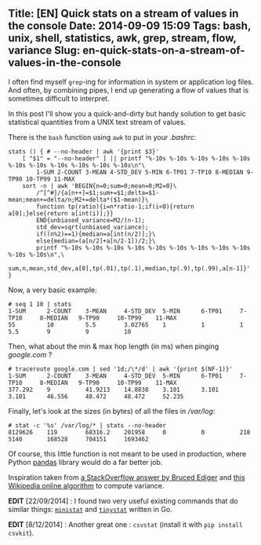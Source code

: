 Title: [EN] Quick stats on a stream of values in the console
Date: 2014-09-09 15:09
Tags: bash, unix, shell, statistics, awk, grep, stream, flow, variance
Slug: en-quick-stats-on-a-stream-of-values-in-the-console
---
I often find myself `grep`-ing for information in system or application log files. And often, by combining pipes, I end up generating a flow of values that is sometimes difficult to interpret.

In this post I'll show you a quick-and-dirty but handy solution to get basic statistical quantities from a UNIX text stream of values.

There is the `bash` function using `awk` to put in your _.bashrc_:

```
stats () { # --no-header | awk '{print $3}'
    [ "$1" = "--no-header" ] || printf "%-10s %-10s %-10s %-10s %-10s %-10s %-10s %-10s %-10s %-10s %-10s\n"\
        1-SUM 2-COUNT 3-MEAN 4-STD_DEV 5-MIN 6-TP01 7-TP10 8-MEDIAN 9-TP90 10-TP99 11-MAX
    sort -n | awk 'BEGIN{n=0;sum=0;mean=0;M2=0}\
        /^[^#]/{a[n++]=$1;sum+=$1;delta=$1-mean;mean+=delta/n;M2+=delta*($1-mean)}\
        function tp(ratio){i=n*ratio-1;if(i<0){return a[0];}else{return a[int(i)];}}
        END{unbiased_variance=M2/(n-1);
        std_dev=sqrt(unbiased_variance);
        if((n%2)==1){median=a[int(n/2)];}\
        else{median=(a[n/2]+a[n/2-1])/2;}\
        printf "%-10s %-10s %-10s %-10s %-10s %-10s %-10s %-10s %-10s %-10s %-10s\n",\
            sum,n,mean,std_dev,a[0],tp(.01),tp(.1),median,tp(.9),tp(.99),a[n-1]}'
}
```

Now, a very basic example:
```
# seq 1 10 | stats
1-SUM      2-COUNT    3-MEAN     4-STD_DEV  5-MIN      6-TP01     7-TP10     8-MEDIAN   9-TP90     10-TP99    11-MAX
55         10         5.5        3.02765    1          1          1          5.5        9          9          10
```

Then, what about the min & max hop length (in ms) when pinging _google.com_ ?

```
# traceroute google.com | sed '1d;/\*/d' | awk '{print $(NF-1)}'
1-SUM      2-COUNT    3-MEAN     4-STD_DEV  5-MIN      6-TP01     7-TP10     8-MEDIAN   9-TP90     10-TP99    11-MAX
377.292    9          41.9213    14.8838    3.101      3.101      3.101      46.556     48.472     48.472     52.235
```

Finally, let's look at the sizes (in bytes) of all the files in _/var/log_:

```
# stat -c '%s' /var/log/* | stats --no-header
8129626    119        68316.2    201958     0          0          218        5140       168528     704151     1693462
```

Of course, this little function is not meant to be used in production, where Python [pandas](http://pandas.pydata.org) library would do a far better job.

Inspiration taken from [a StackOverflow answer by Bruced Ediger](//unix.stackexchange.com/a/13779/48906) and [this Wikipedia online algorithm](//en.wikipedia.org/wiki/Algorithms_for_calculating_variance#Online_algorithm) to compute variance.

**EDIT** [22/09/2014] : I found two very useful existing commands that do similar things: [`ministat`](http://manpages.ubuntu.com/manpages/saucy/man1/ministat.1.html) and [`tinystat`](//github.com/codahale/tinystat/blob/master/cmd/tinystat/main.go) written in Go.

**EDIT** [8/12/2014] : Another great one : `csvstat` (install it with `pip install csvkit`).